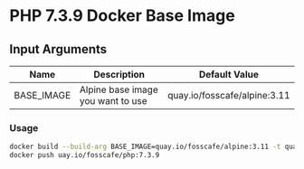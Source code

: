 # PHP 7.3.9 Docker Base Image

## Input Arguments

| Name       | Description                       | Default Value                |
| ---------- | --------------------------------- | ---------------------------- |
| BASE_IMAGE | Alpine base image you want to use | quay.io/fosscafe/alpine:3.11 |

### Usage

```bash
docker build --build-arg BASE_IMAGE=quay.io/fosscafe/alpine:3.11 -t quay.io/fosscafe/php:7.3.9 .
docker push uay.io/fosscafe/php:7.3.9
```
